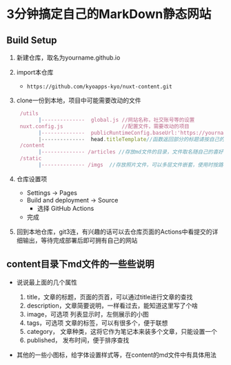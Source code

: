 # 3分钟搞定自己的MarkDown静态网站

## Build Setup

1. 新建仓库，取名为yourname.github.io

2. import本仓库
   - `https://github.com/kyoapps-kyo/nuxt-content.git`

3. clone一份到本地，项目中可能需要改动的文件
   ```js
    /utils
          |--------------  global.js //网站名称，社交账号等的设置
    nuxt.config.js                   //配置文件，需要改动的项目
          |--------------  publicRuntimeConfig.baseUrl:'https://yourname.github.io/'
          |--------------  head.titleTemplate//函数返回部分的标题请按自己的需求修改
    /content
          |-------------- /articles //存放md文件的目录，文件取名随自己的喜好，文件格式参照其中的文章
    /static
          |-------------- /imgs  //存放照片文件，可以多层文件嵌套，使用时按路径直接引用即可，'/imgs/***/***.**'
   ```

4. 仓库设置项
   - Settings -> Pages
   - Build and deployment -> Source
      - 选择 GitHub Actions
   - 完成

5. 回到本地仓库，git3连，有兴趣的话可以去仓库页面的Actions中看提交的详细输出，等待完成部署后即可拥有自己的网站

## content目录下md文件的一些些说明

- 说说最上面的几个属性

   1. title，文章的标题，页面的页首，可以通过title进行文章的查找
   2. description，文章简要说明，一样看过去，能知道这里写了个啥
   3. image，可选项 列表显示时，左侧展示的小图
   4. tags，可选项 文章的标签，可以有很多个，便于联想
   5. category， 文章种类，这将它作为笔记本来装多个文章，只能设置一个
   6. published， 发布时间，便于排序查找

- 其他的一些小图标，给字体设置样式等，在content的md文件中有具体用法

